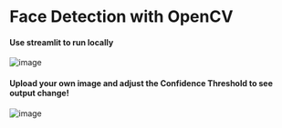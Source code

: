 # Face Detection with OpenCV


#### Use streamlit to run locally
![image](https://github.com/colin-210/FaceDetection_SL/assets/146024514/fcb653be-62aa-4ab0-b53e-41690b81c175)


#### Upload your own image and adjust the Confidence Threshold to see output change!
![image](https://github.com/colin-210/FaceDetection_SL/assets/146024514/1143c9f7-ad13-42a3-ada8-d337491c088c)
